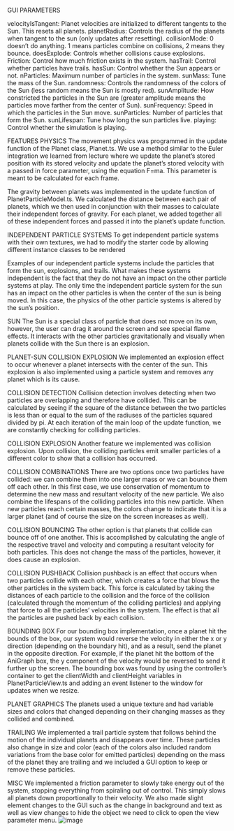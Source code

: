 GUI PARAMETERS

velocityIsTangent: Planet velocities are initialized to different tangents to the Sun. This resets all planets.
planetRadius: Controls the radius of the planets when tangent to the sun (only updates after resetting).
collisionMode: 0 doesn’t do anything. 1 means particles combine on collisions, 2 means they bounce.
doesExplode: Controls whether collisions cause explosions.
Friction: Control how much friction exists in the system.
hasTrail: Control whether particles have trails.
hasSun: Control whether the Sun appears or not.
nParticles: Maximum number of particles in the system.
sunMass: Tune the mass of the Sun.
randomness: Controls the randomness of the colors of the Sun (less random means the Sun is mostly red).
sunAmplitude: How constricted the particles in the Sun are (greater amplitude means the particles move farther from the center of Sun).
sunFrequency: Speed in which the particles in the Sun move.
sunParticles: Number of particles that form the Sun.
sunLifespan: Tune how long the sun particles live.
playing: Control whether the simulation is playing.

FEATURES
PHYSICS
The movement physics was programmed in the update function of the Planet class, Planet.ts. We use a method similar to the Euler integration we learned from lecture where we update the planet’s stored position with its stored velocity and update the planet’s stored velocity with a passed in force parameter, using the equation F=ma. This parameter is meant to be calculated for each frame.

The gravity between planets was implemented in the update function of PlanetParticleModel.ts. We calculated the distance between each pair of planets, which we then used in conjunction with their masses to calculate their independent forces of gravity. For each planet, we added together all of these independent forces and passed it into the planet’s update function.

INDEPENDENT PARTICLE SYSTEMS
To get independent particle systems with their own textures, we had to modify the starter code by allowing different instance classes to be rendered
 
Examples of our independent particle systems include the particles that form the sun, explosions, and trails. What makes these systems independent is the fact that they do not have an impact on the other particle systems at play. The only time the independent particle system for the sun has an impact on the other particles is when the center of the sun is being moved. In this case, the physics of the other particle systems is altered by the sun’s position.

SUN
The Sun is a special class of particle that does not move on its own, however, the user can drag it around the screen and see special flame effects. It interacts with the other particles gravitationally and visually when planets collide with the Sun there is an explosion.

PLANET-SUN COLLISION EXPLOSION
We implemented an explosion effect to occur whenever a planet intersects with the center of the sun. This explosion is also implemented using a particle system and removes any planet which is its cause.

COLLISION DETECTION
Collision detection involves detecting when two particles are overlapping and therefore have collided. This can be calculated by seeing if the square of the distance between the two particles is less than or equal to the sum of the radiuses of the particles squared divided by pi. At each iteration of the main loop of the update function, we are constantly checking for colliding particles.

COLLISION EXPLOSION
Another feature we implemented was collision explosion. Upon collision, the colliding particles emit smaller particles of a different color to show that a collision has occurred.

COLLISION COMBINATIONS
There are two options once two particles have collided: we can combine them into one larger mass or we can bounce them off each other. In this first case, we use conservation of momentum to determine the new mass and resultant velocity of the new particle. We also combine the lifespans of the colliding particles into this new particle. When new particles reach certain masses, the colors change to indicate that it is a larger planet (and of course the size on the screen increases as well).

COLLISION BOUNCING
The other option is that planets that collide can bounce off of one another. This is accomplished by calculating the angle of the respective travel and velocity and computing a resultant velocity for both particles. This does not change the mass of the particles, however, it does cause an explosion.

COLLISION PUSHBACK
Collision pushback is an effect that occurs when two particles collide with each other, which creates a force that blows the other particles in the system back. This force is calculated by taking the distances of each particle to the collision and the force of the collision (calculated through the momentum of the colliding particles) and applying that force to all the particles’ velocities in the system. The effect is that all the particles are pushed back by each collision.

BOUNDING BOX
For our bounding box implementation, once a planet hit the bounds of the box, our system would reverse the velocity in either the x or y direction (depending on the boundary hit), and as a result, send the planet in the opposite direction. For example, if the planet hit the bottom of the AniGraph box, the y component of the velocity would be reversed to send it further up the screen. The bounding box was found by using the controller’s container to get the clientWidth and clientHeight variables in PlanetParticleView.ts and adding an event listener to the window for updates when we resize.

PLANET GRAPHICS
The planets used a unique texture and had variable sizes and colors that changed depending on their changing masses as they collided and combined.

TRAILING
We implemented a trail particle system that follows behind the motion of the individual planets and disappears over time. These particles also change in size and color (each of the colors also included random variations from the base color for emitted particles) depending on the mass of the planet they are trailing and we included a GUI option to keep or remove these particles.

MISC
We implemented a friction parameter to slowly take energy out of the system, stopping everything from spiraling out of control. This simply slows all planets down proportionally to their velocity. We also made slight element changes to the GUI such as the change in background and text as well as view changes to hide the object we need to click to open the view parameter menu.
![image](https://user-images.githubusercontent.com/64929984/147884214-4173b8a8-4d34-4aab-9405-38165b770b7d.png)
